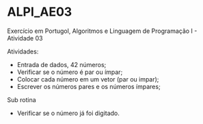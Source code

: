 # ALPI_AE03
Exercício em Portugol, Algoritmos e Linguagem de Programação I - Atividade 03

Atividades:
- Entrada de dados, 42 números;
- Verificar se o número é par ou ímpar;
- Colocar cada número em um vetor (par ou impar);
- Escrever os números pares e os números ímpares;

Sub rotina
- Verificar se o número já foi digitado.


